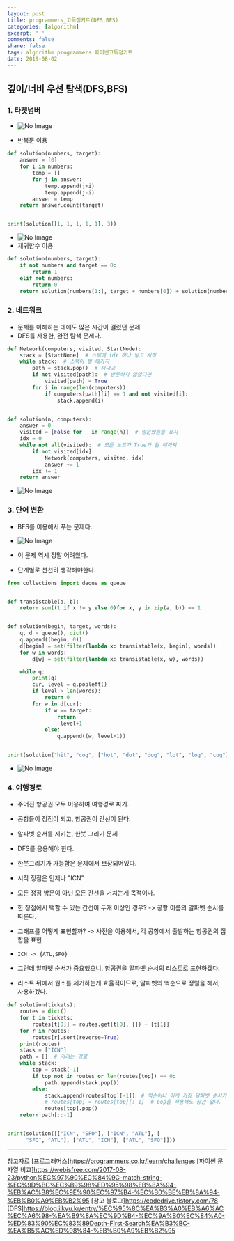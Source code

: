 ```yaml
---
layout: post
title: programmers_고득점키트(DFS,BFS)
categories: [algorithm]
excerpt: ' '
comments: false
share: false
tags: algorithm programmers 파이썬고득점키트
date: 2019-08-02
---
```


## 깊이/너비 우선 탐색(DFS,BFS)

### 1. 타겟넘버

- ![No Image](/assets/posts/20190802/1.png)

* 반복문 이용

```python
def solution(numbers, target):
    answer = [0]
    for i in numbers:
        temp = []
        for j in answer:
            temp.append(j+i)
            temp.append(j-i)
        answer = temp
    return answer.count(target)


print(solution([1, 1, 1, 1, 1], 3))
```

- ![No Image](/assets/posts/20190802/2.png)
- 재귀함수 이용

```python
def solution(numbers, target):
    if not numbers and target == 0:
        return 1
    elif not numbers:
        return 0
    return solution(numbers[1:], target + numbers[0]) + solution(numbers[1:], target-numbers[0])
```

### 2. 네트워크

- 문제를 이해하는 데에도 많은 시간이 걸렸던 문제.
- DFS를 사용한, 완전 탐색 문제다.

```python
def Network(computers, visited, StartNode):
    stack = [StartNode]  # 스택에 idx 하나 넣고 시작
    while stack:  # 스택이 빌 때가지
        path = stack.pop()  # 꺼내고
        if not visited[path]:  # 방문하지 않았다면
            visited[path] = True
        for i in range(len(computers)):
            if computers[path][i] == 1 and not visited[i]:
                stack.append(i)


def solution(n, computers):
    answer = 0
    visited = [False for _ in range(n)]  # 방문했음을 표시
    idx = 0
    while not all(visited):  # 모든 노드가 True가 될 때까지
        if not visited[idx]:
            Network(computers, visited, idx)
            answer += 1
        idx += 1
    return answer


```

- ![No Image](/assets/posts/20190802/3.jpeg)

### 3. 단어 변환

- BFS를 이용해서 푸는 문제다.

- ![No Image](/assets/posts/20190802/4.png)

- 이 문제 역시 정말 어려웠다.

- 단계별로 천천히 생각해야한다.

```python
from collections import deque as queue


def transistable(a, b):
    return sum((1 if x != y else 0)for x, y in zip(a, b)) == 1


def solution(begin, target, words):
    q, d = queue(), dict()
    q.append((begin, 0))
    d[begin] = set(filter(lambda x: transistable(x, begin), words))
    for w in words:
        d[w] = set(filter(lambda x: transistable(x, w), words))

    while q:
        print(q)
        cur, level = q.popleft()
        if level > len(words):
            return 0
        for w in d[cur]:
            if w == target:
                return
                 level+1
            else:
                q.append((w, level+1))


print(solution("hit", "cog", ["hot", "dot", "dog", "lot", "log", "cog"]))

```

- ![No Image](/assets/posts/20190802/5.png)

### 4. 여행경로

- 주어진 항공권 모두 이용하여 여행경로 짜기.
- 공항들이 정점이 되고, 항공권이 간선이 된다.
- 알파벳 순서를 지키는, 한붓 그리기 문제

- DFS를 응용해야 한다.
- 한붓그리기가 가능함은 문제에서 보장되어있다.
- 시작 정점은 언제나 "ICN"
- 모든 정점 방문이 아닌 모든 간선을 거치는게 목적이다.
- 한 정점에서 택할 수 있는 간선이 두개 이상인 경우? -> 공항 이름의 알파벳 순서를 따른다.

- 그래프를 어떻게 표현할까? -> 사전을 이용해서, 각 공항에서 출발하는 항공권의 집합을 표현
- `ICN -> {ATL,SFO}`
- 그런데 알파벳 순서가 중요했으니, 항공권을 알파벳 순서의 리스트로 표현하겠다.
- 리스트 뒤에서 원소를 제거하는게 효율적이므로, 알파벳의 역순으로 정렬을 해서, 사용하겠다.

```python
def solution(tickets):
    routes = dict()
    for t in tickets:
        routes[t[0]] = routes.get(t[0], []) + [t[1]]
    for r in routes:
        routes[r].sort(reverse=True)
    print(routes)
    stack = ["ICN"]
    path = []  # 가려는 경로
    while stack:
        top = stack[-1]
        if top not in routes or len(routes[top]) == 0:
            path.append(stack.pop())
        else:
            stack.append(routes[top][-1])  # 역순이니 이게 가장 알파벳 순서가 앞설거야
            # routes[top] = routes[top][:-1]  # pop을 적용해도 상관 없다.
            routes[top].pop()
    return path[::-1]


print(solution([["ICN", "SFO"], ["ICN", "ATL"], [
      "SFO", "ATL"], ["ATL", "ICN"], ["ATL", "SFO"]]))

```

---

참고자료
[프로그래머스]<https://programmers.co.kr/learn/challenges>
[파이썬 문자열 비교]<https://webisfree.com/2017-08-23/python%EC%97%90%EC%84%9C-match-string-%EC%9D%BC%EC%B9%98%ED%95%98%EB%8A%94-%EB%AC%B8%EC%9E%90%EC%97%B4-%EC%B0%BE%EB%8A%94-%EB%B0%A9%EB%B2%95>
[참고 블로그]<https://codedrive.tistory.com/78>
[DFS]<https://blog.ilkyu.kr/entry/%EC%95%8C%EA%B3%A0%EB%A6%AC%EC%A6%98-%EA%B9%8A%EC%9D%B4-%EC%9A%B0%EC%84%A0-%ED%83%90%EC%83%89Depth-First-Search%EA%B3%BC-%EA%B5%AC%ED%98%84-%EB%B0%A9%EB%B2%95>
